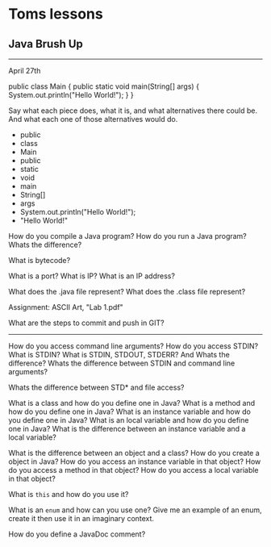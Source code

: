 # Toms lessons 

## Java Brush Up

------------------------
April 27th

public class Main {
  public static void main(String[] args) {
    System.out.println("Hello World!");
  }
}

Say what each piece does, what it is, and what alternatives there could be. And what each one of those alternatives would do.

- public
- class 
- Main
- public
- static
- void 
- main
- String[]
- args 
- System.out.println("Hello World!");
- "Hello World!"

How do you compile a Java program?
How do you run a Java program?
Whats the difference?

What is bytecode?

What is a port?
What is IP?
What is an IP address?

What does the .java file represent?
What does the .class file represent?

Assignment: ASCII Art, "Lab 1.pdf"

What are the steps to commit and push in GIT?

--------------------------------

How do you access command line arguments?
How do you access STDIN?
What is STDIN?
What is STDIN, STDOUT, STDERR? And Whats the difference?
Whats the difference between STDIN and command line arguments?

Whats the difference between STD* and file access?

What is a class and how do you define one in Java?
What is a method and how do you define one in Java?
What is an instance variable and how do you define one in Java?
What is an local variable and how do you define one in Java?
What is the difference between an instance variable and a local variable?

What is the difference between an object and a class?
How do you create a object in Java?
How do you access an instance variable in that object?
How do you access a method in that object?
How do you access a local variable in that object?

What is `this` and how do you use it?

What is an `enum` and how can you use one?
Give me an example of an enum, create it then use it in an imaginary context.

How do you define a JavaDoc comment?